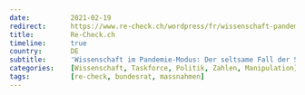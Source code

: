 ```yaml
---
date:          2021-02-19
redirect:      https://www.re-check.ch/wordpress/fr/wissenschaft-pandemie-task-force/
title:         Re-Check.ch
timeline:      true
country:       DE
subtitle:      'Wissenschaft im Pandemie-Modus: Der seltsame Fall der Swiss National COVID-19 Science Task Force'
categories:    [Wissenschaft, Taskforce, Politik, Zahlen, Manipulation]
tags:          [re-check, bundesrat, massnahmen]
---
```

